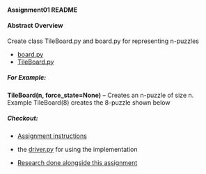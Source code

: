 #### Assignment01 README

#### Abstract Overview

Create class TileBoard.<span>py</span> and board.<span>py</span> for representing n-puzzles 

- [board.py](basicsearch_lib/board.py) 
- [TileBoard.py](basicsearch_lib/boardtypes.py)

##### For Example: 
**TileBoard(n, force_state=None)** – Creates an n-puzzle of size n.  
Example TileBoard(8) creates the 8-puzzle shown below

##### Checkout:
- [Assignment instructions](A01.pdf)
-  the [driver.py](basicsearch_lib/driver.py) for using the implementation

- [Research done alongside this assignment](https://github.com/matthew9510/artificial_intelligence/tree/master/Assignments/Assignment01/Research)